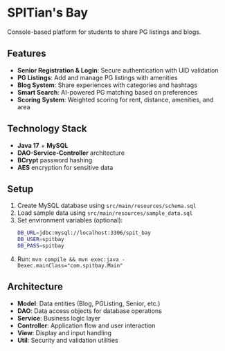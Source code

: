 # SPITian's Bay

Console-based platform for students to share PG listings and blogs.

## Features
- **Senior Registration & Login**: Secure authentication with UID validation
- **PG Listings**: Add and manage PG listings with amenities
- **Blog System**: Share experiences with categories and hashtags
- **Smart Search**: AI-powered PG matching based on preferences
- **Scoring System**: Weighted scoring for rent, distance, amenities, and area

## Technology Stack
- **Java 17** + **MySQL**
- **DAO-Service-Controller** architecture
- **BCrypt** password hashing
- **AES** encryption for sensitive data

## Setup
1. Create MySQL database using `src/main/resources/schema.sql`
2. Load sample data using `src/main/resources/sample_data.sql`
3. Set environment variables (optional):
   ```bash
   DB_URL=jdbc:mysql://localhost:3306/spit_bay
   DB_USER=spitbay
   DB_PASS=spitbay
   ```
4. Run: `mvn compile && mvn exec:java -Dexec.mainClass="com.spitbay.Main"`

## Architecture
- **Model**: Data entities (Blog, PGListing, Senior, etc.)
- **DAO**: Data access objects for database operations
- **Service**: Business logic layer
- **Controller**: Application flow and user interaction
- **View**: Display and input handling
- **Util**: Security and validation utilities
